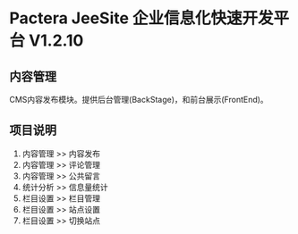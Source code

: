 # Pactera JeeSite 企业信息化快速开发平台 V1.2.10

## 内容管理
CMS内容发布模块。提供后台管理(BackStage)，和前台展示(FrontEnd)。

## 项目说明
1.	内容管理 >> 内容发布
2.	内容管理 >> 评论管理
3.	内容管理 >> 公共留言
4.	统计分析 >> 信息量统计
5.	栏目设置 >> 栏目管理
6.	栏目设置 >> 站点设置
7.	栏目设置 >> 切换站点

